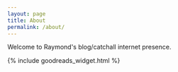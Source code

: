 ```yaml
---
layout: page
title: About
permalink: /about/
---
```


Welcome to Raymond's blog/catchall internet presence.

{% include goodreads_widget.html %}

